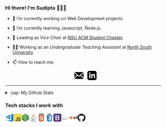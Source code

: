### Hi there! I'm Sudipta 👋:woman_technologist:

- 🔭 I’m currently working on Web Development projects.

- 🌱 I’m currently learning Javascript, Node.js.

- 💼 Leading as *Vice Chair* at [NSU ACM Student Chapter](https://www.facebook.com/nsuacmc).

- :woman_teacher: Working as an *Undergraduate Teaching Assistant* at [North South University](http://www.northsouth.edu/).

- 📫 How to reach me: <p align = "center">
<a href="mailto:sudipta.bhatta@northsouth.edu"><img height="30" src="https://raw.githubusercontent.com/sudiptabhatta/sudiptabhatta/master/assets/icon_email.png"></a>&nbsp;&nbsp;
<a href="https://www.linkedin.com/in/sudiptabhatta/"><img height="30" src="https://raw.githubusercontent.com/sudiptabhatta/sudiptabhatta/master/assets/icon_linkedin.png"></a>&nbsp;&nbsp;
</p>
<hr>

<details>
  <summary>:zap: My Github Stats</summary>
  <br>

<p align="center">
<img align="center" src="https://github-readme-stats.vercel.app/api?username=sudiptabhatta&&show_icons=true" alt="Sudipta's Github Stats" alt="Sudipta's Github Status" />
</p>

</details>


### Tech stacks I work with

<img align="left" alt="Visual Studio Code" width="26px" src="https://raw.githubusercontent.com/github/explore/80688e429a7d4ef2fca1e82350fe8e3517d3494d/topics/visual-studio-code/visual-studio-code.png" />
<img align="left" alt="Javascript" width="26px" src="https://raw.githubusercontent.com/github/explore/80688e429a7d4ef2fca1e82350fe8e3517d3494d/topics/javascript/javascript.png" />
<img align="left" alt="Node.js" width="26px" src="https://raw.githubusercontent.com/github/explore/80688e429a7d4ef2fca1e82350fe8e3517d3494d/topics/nodejs/nodejs.png" />
<img align="left" alt="Java" width="26px" src="https://raw.githubusercontent.com/github/explore/80688e429a7d4ef2fca1e82350fe8e3517d3494d/topics/java/java.png" />
<img align="left" alt="HTML5" width="26px" src="https://raw.githubusercontent.com/github/explore/80688e429a7d4ef2fca1e82350fe8e3517d3494d/topics/html/html.png" />
<img align="left" alt="CSS3" width="26px" src="https://raw.githubusercontent.com/github/explore/80688e429a7d4ef2fca1e82350fe8e3517d3494d/topics/css/css.png" />
<img align="left" alt="Bootstrap" width="26px" src="https://raw.githubusercontent.com/github/explore/80688e429a7d4ef2fca1e82350fe8e3517d3494d/topics/bootstrap/bootstrap.png" />
<img align="left" alt="MySQL" width="26px" src="https://raw.githubusercontent.com/github/explore/80688e429a7d4ef2fca1e82350fe8e3517d3494d/topics/mysql/mysql.png" />
<img align="left" alt="Git" width="26px" src="https://raw.githubusercontent.com/github/explore/80688e429a7d4ef2fca1e82350fe8e3517d3494d/topics/git/git.png" />
<img align="left" alt="Github" width="26px" src="https://raw.githubusercontent.com/github/explore/78df643247d429f6cc873026c0622819ad797942/topics/github/github.png" />
<br />
<br />
